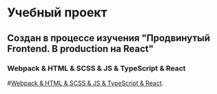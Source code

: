 # Учебный проект

## Создан в процессе изучения "Продвинутый Frontend. В production на React"

### Webpack & HTML & SCSS & JS & TypeScript & React

<!-- https://ulbitv.ru/teach/control/stream -->

#[Webpack & HTML & SCSS & JS & TypeScript & React](https://greyambler.github.io/production-project/dist).
